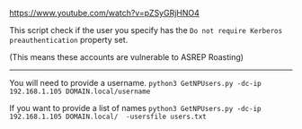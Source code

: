 https://www.youtube.com/watch?v=pZSyGRjHNO4

This script check if the user you specify has the `Do not require Kerberos preauthentication` property set. 

(This means these accounts are vulnerable to ASREP Roasting)

---

You will need to provide a username. 
`python3 GetNPUsers.py -dc-ip 192.168.1.105 DOMAIN.local/username`


If you want to provide a list of names 
`python3 GetNPUsers.py -dc-ip 192.168.1.105 DOMAIN.local/  -usersfile users.txt`